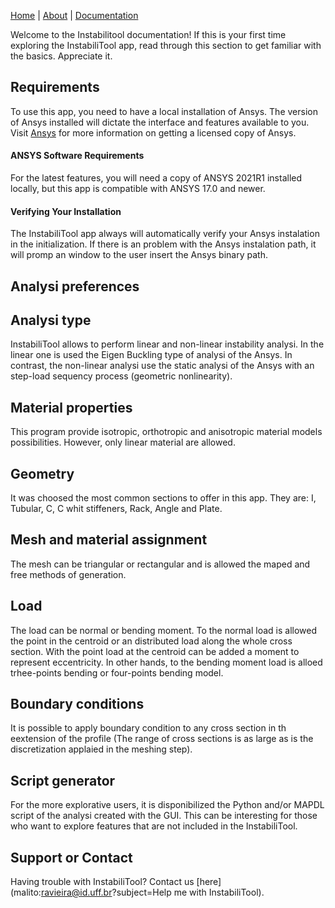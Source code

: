 [Home](./)  |  [About](./about.html)  |  [Documentation](./documentation.html) 

Welcome to the Instabilitool documentation! If this is your first time exploring the InstabiliTool app, read through this section to get familiar with the basics. Appreciate it.

## Requirements

To use this app, you need to have a local installation of Ansys. The version of Ansys installed will dictate the interface and features available to you.
Visit [Ansys](https://www.ansys.com/) for more information on getting a licensed copy of Ansys.

#### ANSYS Software Requirements
For the latest features, you will need a copy of ANSYS 2021R1 installed locally, but this app is compatible with ANSYS 17.0 and newer.

#### Verifying Your Installation
The InstabiliTool app always will automatically verify your Ansys instalation in the initialization. If there is an problem with the Ansys instalation path, it will promp an window to the user insert the Ansys binary path.

## Analysi preferences


## Analysi type

InstabiliTool allows to perform linear and non-linear instability analysi. In the linear one is used the Eigen Buckling type of analysi of the Ansys. In contrast, the non-linear analysi use the static analysi of the Ansys with an step-load sequency process (geometric nonlinearity).

## Material properties

This program provide isotropic, orthotropic and anisotropic material models possibilities. However, only linear material are allowed.

## Geometry

It was choosed the most common sections to offer in this app. They are: I, Tubular, C, C whit stiffeners, Rack, Angle and Plate.

## Mesh and material assignment

The mesh can be triangular or rectangular and is allowed the maped and free methods of generation.

## Load

The load can be normal or bending moment. To the normal load is allowed the point in the centroid or an distributed load along the whole cross section. With the point load at the centroid can be added a moment to represent eccentricity.
In other hands, to the bending moment load is alloed trhee-points bending or four-points bending model.

## Boundary conditions

It is possible to apply boundary condition to any cross section in th eextension of the profile (The range of cross sections is as large as is the discretization applaied in the meshing step).

## Script generator

For the more explorative users, it is disponibilized the Python and/or MAPDL script of the analysi created with the GUI. This can be interesting for those who want to explore features that are not included in the InstabiliTool.

## Support or Contact

Having trouble with InstabiliTool? Contact us [here](malito:ravieira@id.uff.br?subject=Help me with InstabiliTool).
